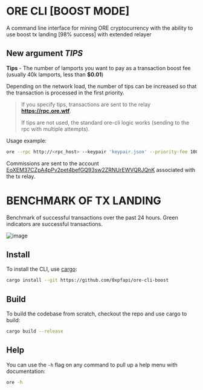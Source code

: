 # ORE CLI [BOOST MODE]

A command line interface for mining ORE cryptocurrency with the ability to use boost tx landing [98% success] with extended relayer 


## New argument *TIPS* ##


**Tips** - The number of lamports you want to pay as a transaction boost fee (usually 40k lamports, less than **$0.01**)

Depending on the network load, the number of tips can be increased so that the transaction is processed in the first priority.


> If you specify tips, transactions are sent to the relay **https://rpc.ore.wtf**.
> 
> If tips are not used, the standard ore-cli logic works (sending to the rpc with multiple attempts).


Usage example:
```sh
ore --rpc http://<rpc_host> --keypair 'keypair.json' --priority-fee 10000 --tips 50000 mine --threads 1
```

Commissions are sent to the account [EoXEM37CZpA4pPv2pet4befGQ93sw2ZRNUrEWVQRJQnK](https://solscan.io/account/EoXEM37CZpA4pPv2pet4befGQ93sw2ZRNUrEWVQRJQnK) associated with the tx relay.

# BENCHMARK OF TX LANDING
Benchmark of successful transactions over the past 24 hours.
Green indicators are successful transactions.

![image](https://github.com/user-attachments/assets/023201cf-7f22-4424-af40-da33668f2830)


## Install

To install the CLI, use [cargo](https://doc.rust-lang.org/cargo/getting-started/installation.html):

```sh
cargo install --git https://github.com/0xpfapi/ore-cli-boost
```

## Build

To build the codebase from scratch, checkout the repo and use cargo to build:

```sh
cargo build --release
```

## Help

You can use the `-h` flag on any command to pull up a help menu with documentation:

```sh
ore -h
```

